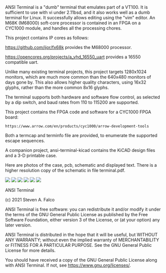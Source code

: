 ANSI Terminal is a "dumb" terminal that emulates part of a VT100.  It is sufficient to use with vi under 2.11bsd, and it also works well as a dumb terminal for Linux.  It successfully allows editing using the "vim" editor.  An M68K (M68000) soft-core processor is contained in an FPGA on a CYC1000 module, and handles all the processing chores.

This project contains IP cores as follows:

https://github.com/ijor/fx68k provides the M68000 processor.

https://opencores.org/projects/a_vhd_16550_uart provides a 16550 compatible uart.

Unlike many existing terminal projects, this project targets 1280x1024 monitors, which are much more common than the 640x480 monitors of days gone by.  This also allows higher quality characters, using 16x32 glyphs, rather than the more common 8x16 glyphs.

The terminal supports both hardware and software flow control, as selected by a dip switch, and baud rates from 110 to 115200 are supported.

This project contains the FPGA code and software for a CYC1000 FPGA board:

	https://www.arrow.com/en/products/cyc1000/arrow-development-tools

Both a termcap and terminfo file are provided, to enumerate the supported
escape sequences.

A companion project, ansi-terminal-kicad contains the KiCAD design files and a 3-D printable case.

Here are photos of the case, pcb, schematic and displayed text.  There is a higher resolution copy of the schematic in file terminal.pdf.

<img src="screenshots/hardware.jpg" >

<img src="screenshots/interior.jpg" >

<img src="screenshots/pcb.jpg" >

<img src="screenshots/underside.jpg" >

<img src="screenshots/schematic.png" >

<img src="screenshots/display.jpg" >

ANSI Terminal

(c) 2021 Steven A. Falco

ANSI Terminal is free software: you can redistribute it and/or modify
it under the terms of the GNU General Public License as published by
the Free Software Foundation, either version 3 of the License, or
(at your option) any later version.

ANSI Terminal is distributed in the hope that it will be useful,
but WITHOUT ANY WARRANTY; without even the implied warranty of
MERCHANTABILITY or FITNESS FOR A PARTICULAR PURPOSE.  See the
GNU General Public License for more details.

You should have received a copy of the GNU General Public License
along with ANSI Terminal.  If not, see <https://www.gnu.org/licenses/>.

